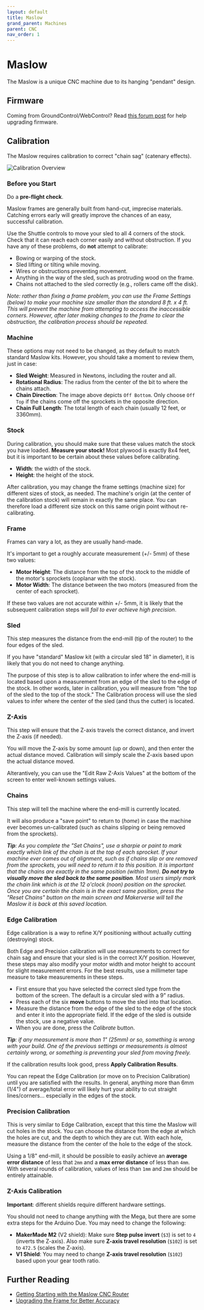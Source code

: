 ```yaml
---
layout: default
title: Maslow
grand_parent: Machines
parent: CNC
nav_order: 1
---
```


# Maslow

The Maslow is a unique CNC machine due to its hanging "pendant" design.

## Firmware

Coming from GroundControl/WebControl? Read [this forum post](https://forums.maslowcnc.com/t/how-to-upgrade-to-holey-51-28-firmware-using-webcontrol-in-preparation-for-running-makerverse/14549) for help upgrading firmware.

## Calibration

The Maslow requires calibration to correct "chain sag" (catenary effects).

![Calibration Overview](/assets/machines/maslow/calibration_overview.png)

### Before you Start

Do a **pre-flight check**.

Maslow frames are generally built from hand-cut, imprecise materials. Catching errors early will greatly improve the chances of an easy, successful calibration.

Use the Shuttle controls to move your sled to all 4 corners of the stock. Check that it can reach each corner easily and without obstruction. If you have any of these problems, do **not** attempt to calibrate:

- Bowing or warping of the stock.
- Sled lifting or tilting while moving.
- Wires or obstructions preventing movement.
- Anything in the way of the sled, such as protruding wood on the frame.
- Chains not attached to the sled correctly (e.g., rollers came off the disk).

_Note: rather than fixing a frame problem, you can use the Frame Settings (below) to make your machine size smaller than the standard 8 ft. x 4 ft. This will prevent the machine from attempting to access the inaccessible corners. However, after later making changes to the frame to clear the obstruction, the calibration process should be repeated._

### Machine

These options may not need to be changed, as they default to match standard Maslow kits. However, you should take a moment to review them, just in case:

- **Sled Weight**: Measured in Newtons, including the router and all.
- **Rotational Radius**: The radius from the center of the bit to where the chains attach.
- **Chain Direction**: The image above depicts `Off Bottom`. Only choose `Off Top` if the chains come off the sprockets in the opposite direction.
- **Chain Full Length**: The total length of each chain (usually 12 feet, or 3360mm).

### Stock

During calibration, you should make sure that these values match the stock you have loaded. **Measure your stock!** Most plywood is exactly 8x4 feet, but it is important to be certain about these values before calibrating.

- **Width**: the width of the stock.
- **Height**: the height of the stock.

After calibration, you may change the frame settings (machine size) for different sizes of stock, as needed. The machine's origin (at the center of the calibration stock) will remain in exactly the same place. You can therefore load a different size stock on this same origin point without re-calibrating.

### Frame

Frames can vary a lot, as they are usually hand-made.

It's important to get a roughly accurate measurement (+/- 5mm) of these two values:

- **Motor Height**: The distance from the top of the stock to the middle of the motor's sprockets (coplanar with the stock).
- **Motor Width**: The distance between the two motors (measured from the center of each sprocket).

If these two values are not accurate within +/- 5mm, it is likely that the subsequent calibration steps will _fail to ever achieve high precision_.

### Sled

This step measures the distance from the end-mill (tip of the router) to the four edges of the sled.

If you have "standard" Maslow kit (with a circular sled 18" in diameter), it is likely that you do not need to change anything.

The purpose of this step is to allow calibration to infer where the end-mill is located based upon a measurement from an edge of the sled to the edge of the stock. In other words, later in calibration, you will measure from "the top of the sled to the top of the stock." The Calibration process will use the sled values to infer where the center of the sled (and thus the cutter) is located.

### Z-Axis

This step will ensure that the Z-axis travels the correct distance, and invert the Z-axis (if needed).

You will move the Z-axis by some amount (up or down), and then enter the actual distance moved. Calibration will simply scale the Z-axis based upon the actual distance moved.

Alterantively, you can use the "Edit Raw Z-Axis Values" at the bottom of the screen to enter well-known settings values.

### Chains

This step will tell the machine where the end-mill is currently located.

It will also produce a "save point" to return to (_home_) in case the machine ever becomes un-calibrated (such as chains slipping or being removed from the sprockets).

_**Tip**: As you complete the "Set Chains", use a sharpie or paint to mark exactly which link of the chain is at the top of each sprocket. If your machine ever comes out of alignment, such as if chains slip or are removed from the sprockets, you will need to return it to this position. It is important that the chains are exactly in the same position (within 1mm). **Do not try to visually move the sled back to the same position**. Most users simply mark the chain link which is at the 12 o'clock (noon) position on the sprocket. Once you are certain the chain is in the exact same position, press the "Reset Chains" button on the main screen and Makerverse will tell the Maslow it is back at this saved location._

### Edge Calibration

Edge calibration is a way to refine X/Y positioning without actually cutting (destroying) stock.

Both Edge and Precision calibration will use measurements to correct for chain sag and ensure that your sled is in the correct X/Y position. However, these steps may also modify your motor width and motor height to account for slight measurement errors. For the best results, use a millimeter tape measure to take measurements in these steps.

- First ensure that you have selected the correct sled type from the bottom of the screen. The default is a circular sled with a 9" radius.
- Press each of the six **move** buttons to move the sled into that location.
- Measure the distance from the edge of the sled to the edge of the stock and enter it into the appropriate field. If the edge of the sled is outside the stock, use a negative value.
- When you are done, press the _Calibrate_ button.

_**Tip**: if any measurement is more than 1" (25mm) or so, something is wrong with your build. One of the previous settings or measurements is almost certainly wrong, or something is preventing your sled from moving freely._

If the calibration results look good, press **Apply Calibration Results**.

You can repeat the Edge Calibration (or move on to Precision Calibration) until you are satisfied with the results. In general, anything more than 6mm (1/4") of average/total error will likely hurt your ability to cut straight lines/corners... especially in the edges of the stock.

### Precision Calibration

This is very similar to Edge Calibration, except that this time the Maslow will cut holes in the stock. You can choose the distance from the edge at which the holes are cut, and the depth to which they are cut. With each hole, measure the distance from the center of the hole to the edge of the stock.

Using a 1/8" end-mill, it should be possible to easily achieve an **average error distance** of less that `2mm` and a **max error distance** of less than `4mm`. With several rounds of calibration, values of less than `1mm` and `2mm` should be entirely attainable.

### Z-Axis Calibration

**Important**: different shields require different hardware settings.

You should not need to change anything with the Mega, but there are some extra steps for the Arduino Due. You may need to change the following:

- **MakerMade M2** (V2 shield): Make sure **Step pulse invert** (`$3`) is set to `4` (inverts the Z-axis). Also make sure **Z-axis travel resolution** (`$102`) is set to `472.5` (scales the Z-axis).
- **V1 Shield**: You may need to change **Z-axis travel resolution** (`$102`) based upon your gear tooth ratio.

## Further Reading

- [Getting Starting with the Maslow CNC Router](https://www.technicallywizardry.com/maslow-cnc-router-simplified-guide/)
- [Upgrading the Frame for Better Accuracy](https://www.technicallywizardry.com/upgrade-maslow-cnc-frame-plans/)


